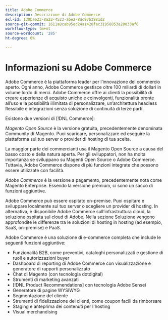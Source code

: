 ```yaml
---
title: Adobe Commerce
description: Descrizione di Adobe Commerce
exl-id: 130bae23-8a22-4523-abe2-8dc97b3881d2
source-git-commit: 1611a8cab95ec24a1420fac31958853e28033af6
workflow-type: tm+mt
source-wordcount: '285'
ht-degree: 0%

---
```


# Informazioni su Adobe Commerce

Adobe Commerce è la piattaforma leader per l’innovazione del commercio aperto. Ogni anno, Adobe Commerce gestisce oltre 100 miliardi di dollari in volume lordo di merci. Adobe Commerce offre ai clienti la possibilità di creare esperienze di acquisto uniche e coinvolgenti, funzionalità pronte all’uso e la possibilità illimitata di personalizzare, un’architettura headless flessibile e integrazioni senza soluzione di continuità di terze parti.

Esistono due versioni di [!DNL Commerce]:

_Magento Open Source_ è la versione gratuita, precedentemente denominata Community di Magento. Puoi scaricare, personalizzare ed eseguire la piattaforma sul tuo server o provider di hosting di tua scelta.

La maggior parte dei commercianti usa il Magento Open Source a causa del basso costo e della natura aperta. Per gli sviluppatori, non ha molta importanza se sviluppano su Magenti Open Source o Adobe Commerce. Tuttavia, Adobe Commerce dispone di più funzioni integrate che possono essere utilizzate con facilità.

_Adobe Commerce_ è la versione a pagamento, precedentemente nota come Magento Enterprise. Essendo la versione premium, ci sono un sacco di funzioni aggiuntive.

Adobe Commerce può essere ospitato on-premise. Puoi ospitare e sviluppare localmente sul tuo server o scegliere un provider di hosting. In alternativa, è disponibile Adobe Commerce sull’infrastruttura cloud, la soluzione ospitata sul cloud di Adobe. Nella sezione Soluzione vengono approfondite le differenze tra le soluzioni di hosting in hosting (ad esempio, SaaS, on-premise) e PaaS.

Adobe Commerce è una soluzione di e-commerce completa che include le seguenti funzioni aggiuntive:

- Funzionalità B2B, come preventivi, cataloghi personalizzati e gestione di ruoli e autorizzazioni buyer
- Dashboard di reporting di Adobe Commerce con visualizzazione e generatore di rapporti personalizzato
- Chat di Magento (con tecnologia dotdigital)
- Strumenti di marketing avanzati
- [!DNL Product Recommendations] con tecnologia Adobe Sensei
- Generatore di pagine WYSIWYG
- Segmentazione del cliente
- Strumenti di fidelizzazione dei clienti, come coupon facili da rimborsare
- Staging e anteprima dei contenuti per l&#39;hosting
- Visual merchandising
